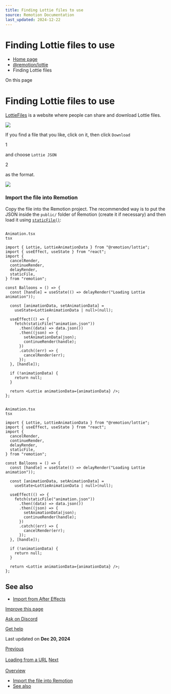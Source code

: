 ```yaml
---
title: Finding Lottie files to use
source: Remotion Documentation
last_updated: 2024-12-22
---
```


# Finding Lottie files to use

- [Home page](/)
- [@remotion/lottie](/docs/lottie/)
- Finding Lottie files

On this page

# Finding Lottie files to use

[LottieFiles](https://lottiefiles.com) is a website where people can share and download Lottie files.

![](https://remotion-assets.s3.eu-central-1.amazonaws.com/lottiefiles.png)

If you find a file that you like, click on it, then click `Download`

1

and choose `Lottie JSON`

2

as the format.

![](https://remotion-assets.s3.eu-central-1.amazonaws.com/lottiefiles-instructions.png)

### Import the file into Remotion [​](\#import-the-file-into-remotion "Direct link to Import the file into Remotion")

Copy the file into the Remotion project. The recommended way is to put the JSON inside the `public/` folder of Remotion (create it if necessary) and then load it using [`staticFile()`](/docs/staticfile):

```

Animation.tsx
tsx

import { Lottie, LottieAnimationData } from "@remotion/lottie";
import { useEffect, useState } from "react";
import {
  cancelRender,
  continueRender,
  delayRender,
  staticFile,
} from "remotion";

const Balloons = () => {
  const [handle] = useState(() => delayRender("Loading Lottie animation"));

  const [animationData, setAnimationData] =
    useState<LottieAnimationData | null>(null);

  useEffect(() => {
    fetch(staticFile("animation.json"))
      .then((data) => data.json())
      .then((json) => {
        setAnimationData(json);
        continueRender(handle);
      })
      .catch((err) => {
        cancelRender(err);
      });
  }, [handle]);

  if (!animationData) {
    return null;
  }

  return <Lottie animationData={animationData} />;
};
```

```

Animation.tsx
tsx

import { Lottie, LottieAnimationData } from "@remotion/lottie";
import { useEffect, useState } from "react";
import {
  cancelRender,
  continueRender,
  delayRender,
  staticFile,
} from "remotion";

const Balloons = () => {
  const [handle] = useState(() => delayRender("Loading Lottie animation"));

  const [animationData, setAnimationData] =
    useState<LottieAnimationData | null>(null);

  useEffect(() => {
    fetch(staticFile("animation.json"))
      .then((data) => data.json())
      .then((json) => {
        setAnimationData(json);
        continueRender(handle);
      })
      .catch((err) => {
        cancelRender(err);
      });
  }, [handle]);

  if (!animationData) {
    return null;
  }

  return <Lottie animationData={animationData} />;
};
```

## See also [​](\#see-also "Direct link to See also")

- [Import from After Effects](/docs/after-effects)

[Improve this page](https://github.com/remotion-dev/remotion/edit/main/packages/docs/docs/lottie/lottie-lottiefiles.mdx)

[Ask on Discord](https://remotion.dev/discord)

[Get help](/docs/get-help)

Last updated on **Dec 20, 2024**

[Previous\
\
Loading from a URL](/docs/lottie/remote) [Next\
\
Overview](/docs/preload/)

- [Import the file into Remotion](#import-the-file-into-remotion)
- [See also](#see-also)
